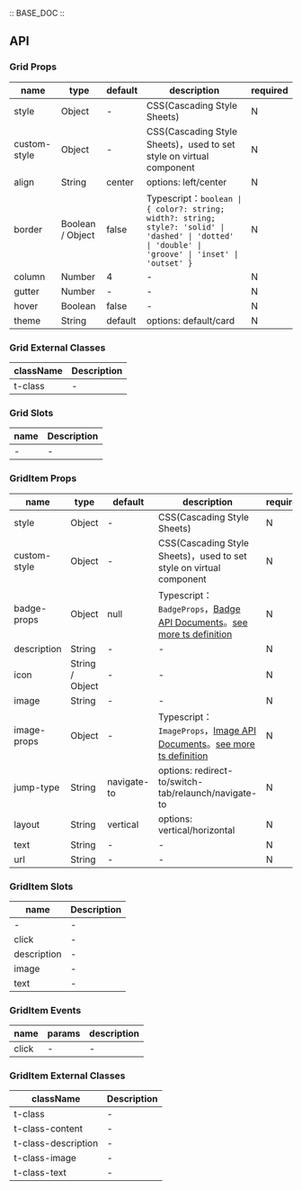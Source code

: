 :: BASE_DOC ::

## API


### Grid Props

name | type | default | description | required
-- | -- | -- | -- | --
style | Object | - | CSS(Cascading Style Sheets) | N
custom-style | Object | - | CSS(Cascading Style Sheets)，used to set style on virtual component | N
align | String | center | options: left/center | N
border | Boolean / Object | false | Typescript：`boolean \| { color?: string; width?: string; style?: 'solid' \| 'dashed' \| 'dotted' \| 'double' \| 'groove' \| 'inset' \| 'outset' }` | N
column | Number | 4 | \- | N
gutter | Number | - | \- | N
hover | Boolean | false | \- | N
theme | String | default | options: default/card | N

### Grid External Classes

className | Description
-- | --
t-class | \-

### Grid Slots

name | Description
-- | --
\- | \-


### GridItem Props

name | type | default | description | required
-- | -- | -- | -- | --
style | Object | - | CSS(Cascading Style Sheets) | N
custom-style | Object | - | CSS(Cascading Style Sheets)，used to set style on virtual component | N
badge-props | Object | null | Typescript：`BadgeProps`，[Badge API Documents](./badge?tab=api)。[see more ts definition](https://github.com/Tencent/tdesign-miniprogram/blob/develop/packages/components/grid-item/type.ts) | N
description | String | - | \- | N
icon | String / Object | - | \- | N
image | String | - | \- | N
image-props | Object | - | Typescript：`ImageProps`，[Image API Documents](./image?tab=api)。[see more ts definition](https://github.com/Tencent/tdesign-miniprogram/blob/develop/packages/components/grid-item/type.ts) | N
jump-type | String | navigate-to | options: redirect-to/switch-tab/relaunch/navigate-to | N
layout | String | vertical | options: vertical/horizontal | N
text | String | - | \- | N
url | String | - | \- | N

### GridItem Slots

name | Description
-- | --
\- | \-
click | \-
description | \-
image | \-
text | \-

### GridItem Events

name | params | description
-- | -- | --
click | \- | \-

### GridItem External Classes

className | Description
-- | --
t-class | \-
t-class-content | \-
t-class-description | \-
t-class-image | \-
t-class-text | \-
